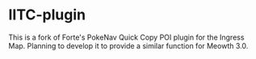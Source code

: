 # IITC-plugin
This is a fork of Forte's PokeNav Quick Copy POI plugin for the Ingress Map. Planning to develop it to provide a similar function for Meowth 3.0. 
